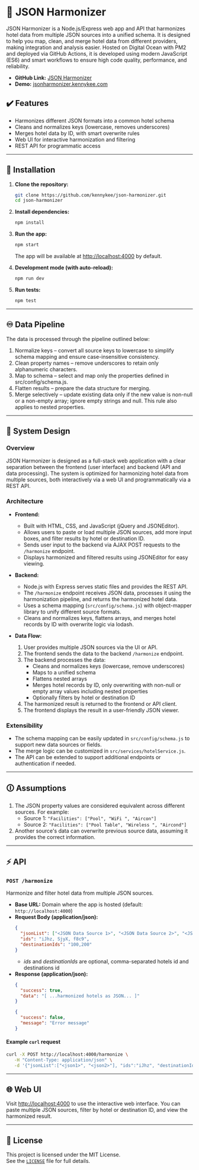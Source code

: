 # 🧩 JSON Harmonizer

JSON Harmonizer is a Node.js/Express web app and API that harmonizes hotel data from multiple JSON sources into a unified schema. It is designed to help you map, clean, and merge hotel data from different providers, making integration and analysis easier. Hosted on Digital Ocean with PM2 and deployed via GitHub Actions, it is developed using modern JavaScript (ES6) and smart workflows to ensure high code quality, performance, and reliability.

- **GitHub Link:** [JSON Harmonizer](https://github.com/kennykee/json-harmonizer)
- **Demo:** [jsonharmonizer.kennykee.com](https://jsonharmonizer.kennykee.com)

## ✔️ Features

- Harmonizes different JSON formats into a common hotel schema
- Cleans and normalizes keys (lowercase, removes underscores)
- Merges hotel data by ID, with smart overwrite rules
- Web UI for interactive harmonization and filtering
- REST API for programmatic access

---

## 🔧 Installation

1. **Clone the repository:**

   ```sh
   git clone https://github.com/kennykee/json-harmonizer.git
   cd json-harmonizer
   ```

2. **Install dependencies:**

   ```sh
   npm install
   ```

3. **Run the app:**

   ```sh
   npm start
   ```

   The app will be available at [http://localhost:4000](http://localhost:4000) by default.

4. **Development mode (with auto-reload):**

   ```sh
   npm run dev
   ```

5. **Run tests:**
   ```sh
   npm test
   ```

---

## ♾️ Data Pipeline

The data is processed through the pipeline outlined below:

1. Normalize keys – convert all source keys to lowercase to simplify schema mapping and ensure case-insensitive consistency.
2. Clean property names – remove underscores to retain only alphanumeric characters.
3. Map to schema – select and map only the properties defined in src/config/schema.js.
4. Flatten results – prepare the data structure for merging.
5. Merge selectively – update existing data only if the new value is non-null or a non-empty array; ignore empty strings and null. This rule also applies to nested properties.

---

## 🧩 System Design

### Overview

JSON Harmonizer is designed as a full-stack web application with a clear separation between the frontend (user interface) and backend (API and data processing). The system is optimized for harmonizing hotel data from multiple sources, both interactively via a web UI and programmatically via a REST API.

### Architecture

- **Frontend:**

  - Built with HTML, CSS, and JavaScript (jQuery and JSONEditor).
  - Allows users to paste or load multiple JSON sources, add more input boxes, and filter results by hotel or destination ID.
  - Sends user input to the backend via AJAX POST requests to the `/harmonize` endpoint.
  - Displays harmonized and filtered results using JSONEditor for easy viewing.

- **Backend:**

  - Node.js with Express serves static files and provides the REST API.
  - The `/harmonize` endpoint receives JSON data, processes it using the harmonization pipeline, and returns the harmonized hotel data.
  - Uses a schema mapping (`src/config/schema.js`) with object-mapper library to unify different source formats.
  - Cleans and normalizes keys, flattens arrays, and merges hotel records by ID with overwrite logic via lodash.

- **Data Flow:**
  1.  User provides multiple JSON sources via the UI or API.
  2.  The frontend sends the data to the backend `/harmonize` endpoint.
  3.  The backend processes the data:
      - Cleans and normalizes keys (lowercase, remove underscores)
      - Maps to a unified schema
      - Flattens nested arrays
      - Merges hotel records by ID, only overwriting with non-null or empty array values including nested properties
      - Optionally filters by hotel or destination ID
  4.  The harmonized result is returned to the frontend or API client.
  5.  The frontend displays the result in a user-friendly JSON viewer.

### Extensibility

- The schema mapping can be easily updated in `src/config/schema.js` to support new data sources or fields.
- The merge logic can be customized in `src/services/hotelService.js`.
- The API can be extended to support additional endpoints or authentication if needed.

---

## 🛈 Assumptions

1. The JSON property values are considered equivalent across different sources. For example:
   - Source 1: `"Facilities": ["Pool", "WiFi ", "Aircon"]`
   - Source 2: `"Facilities": ["Pool Table", "Wireless ", "Aircond"]`
2. Another source's data can overwrite previous source data, assuming it provides the correct information.

---

## ⚡ API

### `POST /harmonize`

Harmonize and filter hotel data from multiple JSON sources.

- **Base URL:** Domain where the app is hosted (default: `http://localhost:4000`)
- **Request Body (application/json):**
  ```json
  {
    "jsonList": ["<JSON Data Source 1>", "<JSON Data Source 2>", "<JSON Data Source 3>"],
    "ids": "iJhz, SjyX, f8c9",
    "destinationIds": "100,200"
  }
  ```
  - _ids_ and _destinationIds_ are optional, comma-separated hotels id and destinations id
- **Response (application/json):**
  ```json
  {
    "success": true,
    "data": "[ ...harmonized hotels as JSON... ]"
  }
  ```
  ```json
  {
    "success": false,
    "message": "Error message"
  }
  ```

#### Example `curl` request

```sh
curl -X POST http://localhost:4000/harmonize \
   -H "Content-Type: application/json" \
   -d '{"jsonList":["<json1>", "<json2>"], "ids":"iJhz", "destinationIds":"100"}'
```

---

## 🌐 Web UI

Visit [http://localhost:4000](http://localhost:4000) to use the interactive web interface. You can paste multiple JSON sources, filter by hotel or destination ID, and view the harmonized result.

---

## 🧾 License

This project is licensed under the MIT License.  
See the [`LICENSE`](./LICENSE) file for full details.
